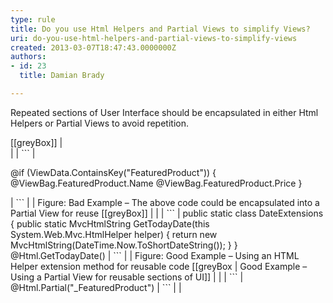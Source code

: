 ```yaml
---
type: rule
title: Do you use Html Helpers and Partial Views to simplify Views?
uri: do-you-use-html-helpers-and-partial-views-to-simplify-views
created: 2013-03-07T18:47:43.0000000Z
authors:
- id: 23
  title: Damian Brady

---
```


Repeated sections of User Interface should be encapsulated in either Html Helpers or Partial Views to avoid repetition.
 
[[greyBox]]
|  
| 
| ```
| <div class="featured">
    @if (ViewData.ContainsKey("FeaturedProduct"))
    {
        <span class="ProductName">@ViewBag.FeaturedProduct.Name</span>
        <span class="ProductPrice">@ViewBag.FeaturedProduct.Price</span>
    }
</div>
| ```
| 
|  
Figure: Bad Example – The above code could be encapsulated into a Partial View for reuse
[[greyBox]]
|  
| 
| ```
| public static class DateExtensions
{
    public static MvcHtmlString GetTodayDate(this System.Web.Mvc.HtmlHelper helper)
    {
        return new MvcHtmlString(DateTime.Now.ToShortDateString());
    }
}
@Html.GetTodayDate()
| ```
| 
|  
Figure: Good Example – Using an HTML Helper extension method for reusable code
[[greyBox | Good Example – Using a Partial View for reusable sections of UI]]
|  
| 
| ```
| @Html.Partial("_FeaturedProduct")
| ```
| 
|
